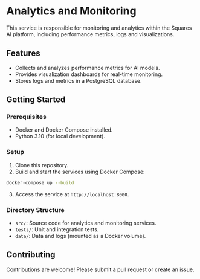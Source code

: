 
# Analytics and Monitoring

This service is responsible for monitoring and analytics within the Squares AI platform, including performance metrics, logs and visualizations.

## Features
- Collects and analyzes performance metrics for AI models.
- Provides visualization dashboards for real-time monitoring.
- Stores logs and metrics in a PostgreSQL database.

## Getting Started

### Prerequisites
- Docker and Docker Compose installed.
- Python 3.10 (for local development).

### Setup
1. Clone this repository.
2. Build and start the services using Docker Compose:

```bash
docker-compose up --build
```

3. Access the service at `http://localhost:8000`.

### Directory Structure
- `src/`: Source code for analytics and monitoring services.
- `tests/`: Unit and integration tests.
- `data/`: Data and logs (mounted as a Docker volume).

## Contributing
Contributions are welcome! Please submit a pull request or create an issue.
    